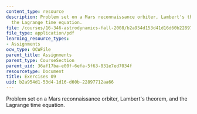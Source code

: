 ```yaml
---
content_type: resource
description: Problem set on a Mars reconnaissance orbiter, Lambert's theorem, and
  the Lagrange time equation.
file: /courses/16-346-astrodynamics-fall-2008/b2a954d153d41d16d60b22897712aa66_ex_09.pdf
file_type: application/pdf
learning_resource_types:
- Assignments
ocw_type: OCWFile
parent_title: Assignments
parent_type: CourseSection
parent_uid: 36af17ba-e00f-6efa-5f63-831e7ed7034f
resourcetype: Document
title: Exercises 09
uid: b2a954d1-53d4-1d16-d60b-22897712aa66
---
```

Problem set on a Mars reconnaissance orbiter, Lambert's theorem, and the Lagrange time equation.